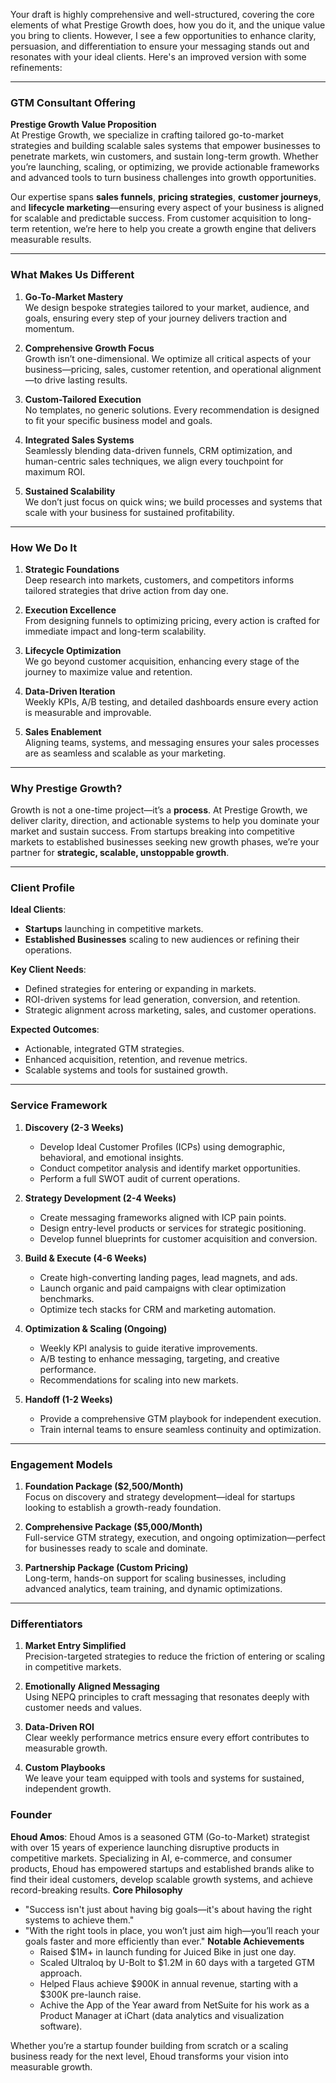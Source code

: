 Your draft is highly comprehensive and well-structured, covering the core elements of what Prestige Growth does, how you do it, and the unique value you bring to clients. However, I see a few opportunities to enhance clarity, persuasion, and differentiation to ensure your messaging stands out and resonates with your ideal clients. Here's an improved version with some refinements:

---

### **GTM Consultant Offering**  
**Prestige Growth Value Proposition**  
At Prestige Growth, we specialize in crafting tailored go-to-market strategies and building scalable sales systems that empower businesses to penetrate markets, win customers, and sustain long-term growth. Whether you’re launching, scaling, or optimizing, we provide actionable frameworks and advanced tools to turn business challenges into growth opportunities.

Our expertise spans **sales funnels**, **pricing strategies**, **customer journeys**, and **lifecycle marketing**—ensuring every aspect of your business is aligned for scalable and predictable success. From customer acquisition to long-term retention, we’re here to help you create a growth engine that delivers measurable results.

---

### **What Makes Us Different**  

1. **Go-To-Market Mastery**  
   We design bespoke strategies tailored to your market, audience, and goals, ensuring every step of your journey delivers traction and momentum.

2. **Comprehensive Growth Focus**  
   Growth isn’t one-dimensional. We optimize all critical aspects of your business—pricing, sales, customer retention, and operational alignment—to drive lasting results.

3. **Custom-Tailored Execution**  
   No templates, no generic solutions. Every recommendation is designed to fit your specific business model and goals.

4. **Integrated Sales Systems**  
   Seamlessly blending data-driven funnels, CRM optimization, and human-centric sales techniques, we align every touchpoint for maximum ROI.

5. **Sustained Scalability**  
   We don’t just focus on quick wins; we build processes and systems that scale with your business for sustained profitability.

---

### **How We Do It**  

1. **Strategic Foundations**  
   Deep research into markets, customers, and competitors informs tailored strategies that drive action from day one.

2. **Execution Excellence**  
   From designing funnels to optimizing pricing, every action is crafted for immediate impact and long-term scalability.

3. **Lifecycle Optimization**  
   We go beyond customer acquisition, enhancing every stage of the journey to maximize value and retention.

4. **Data-Driven Iteration**  
   Weekly KPIs, A/B testing, and detailed dashboards ensure every action is measurable and improvable.

5. **Sales Enablement**  
   Aligning teams, systems, and messaging ensures your sales processes are as seamless and scalable as your marketing.

---

### **Why Prestige Growth?**  

Growth is not a one-time project—it’s a **process**. At Prestige Growth, we deliver clarity, direction, and actionable systems to help you dominate your market and sustain success. From startups breaking into competitive markets to established businesses seeking new growth phases, we’re your partner for **strategic, scalable, unstoppable growth**.

---

### **Client Profile**  

**Ideal Clients**:  
- **Startups** launching in competitive markets.  
- **Established Businesses** scaling to new audiences or refining their operations.  

**Key Client Needs**:  
- Defined strategies for entering or expanding in markets.  
- ROI-driven systems for lead generation, conversion, and retention.  
- Strategic alignment across marketing, sales, and customer operations.  

**Expected Outcomes**:  
- Actionable, integrated GTM strategies.  
- Enhanced acquisition, retention, and revenue metrics.  
- Scalable systems and tools for sustained growth.

---

### **Service Framework**  

1. **Discovery (2-3 Weeks)**  
   - Develop Ideal Customer Profiles (ICPs) using demographic, behavioral, and emotional insights.  
   - Conduct competitor analysis and identify market opportunities.  
   - Perform a full SWOT audit of current operations.  

2. **Strategy Development (2-4 Weeks)**  
   - Create messaging frameworks aligned with ICP pain points.  
   - Design entry-level products or services for strategic positioning.  
   - Develop funnel blueprints for customer acquisition and conversion.  

3. **Build & Execute (4-6 Weeks)**  
   - Create high-converting landing pages, lead magnets, and ads.  
   - Launch organic and paid campaigns with clear optimization benchmarks.  
   - Optimize tech stacks for CRM and marketing automation.  

4. **Optimization & Scaling (Ongoing)**  
   - Weekly KPI analysis to guide iterative improvements.  
   - A/B testing to enhance messaging, targeting, and creative performance.  
   - Recommendations for scaling into new markets.  

5. **Handoff (1-2 Weeks)**  
   - Provide a comprehensive GTM playbook for independent execution.  
   - Train internal teams to ensure seamless continuity and optimization.

---

### **Engagement Models**  

1. **Foundation Package ($2,500/Month)**  
   Focus on discovery and strategy development—ideal for startups looking to establish a growth-ready foundation.  

2. **Comprehensive Package ($5,000/Month)**  
   Full-service GTM strategy, execution, and ongoing optimization—perfect for businesses ready to scale and dominate.  

3. **Partnership Package (Custom Pricing)**  
   Long-term, hands-on support for scaling businesses, including advanced analytics, team training, and dynamic optimizations.  

---

### **Differentiators**  

1. **Market Entry Simplified**  
   Precision-targeted strategies to reduce the friction of entering or scaling in competitive markets.  

2. **Emotionally Aligned Messaging**  
   Using NEPQ principles to craft messaging that resonates deeply with customer needs and values.  

3. **Data-Driven ROI**  
   Clear weekly performance metrics ensure every effort contributes to measurable growth.  

4. **Custom Playbooks**  
   We leave your team equipped with tools and systems for sustained, independent growth.  

### **Founder**  
**Ehoud Amos**: Ehoud Amos is a seasoned GTM (Go-to-Market) strategist with over 15 years of experience launching disruptive products in competitive markets. Specializing in AI, e-commerce, and consumer products, Ehoud has empowered startups and established brands alike to find their ideal customers, develop scalable growth systems, and achieve record-breaking results.
**Core Philosophy**
- "Success isn't just about having big goals—it's about having the right systems to achieve them."
- "With the right tools in place, you won’t just aim high—you’ll reach your goals faster and more efficiently than ever."
**Notable Achievements**
  - Raised $1M+ in launch funding for Juiced Bike in just one day.
  - Scaled Ultraloq by U-Bolt to $1.2M in 60 days with a targeted GTM approach.
  - Helped Flaus achieve $900K in annual revenue, starting with a $300K pre-launch raise.
  - Achive the App of the Year award from NetSuite for his work as a Product Manager at iChart (data analytics and visualization software).

Whether you’re a startup founder building from scratch or a scaling business ready for the next level, Ehoud transforms your vision into measurable growth.

